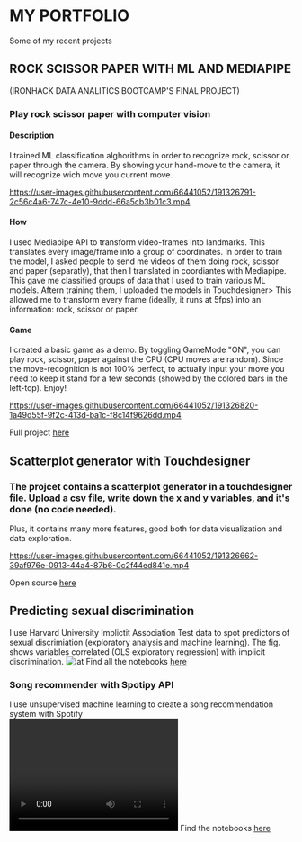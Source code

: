 # MY PORTFOLIO
Some of my recent projects 

## ROCK SCISSOR PAPER WITH ML AND MEDIAPIPE 
(IRONHACK DATA ANALITICS BOOTCAMP'S FINAL PROJECT)
### Play rock scissor paper with computer vision
#### Description
I trained ML classification alghorithms in order to recognize rock, scissor or paper through the camera. By showing your hand-move to the camera, it will recognize wich move you current move. 

https://user-images.githubusercontent.com/66441052/191326791-2c56c4a6-747c-4e10-9ddd-66a5cb3b01c3.mp4


#### How 
I used Mediapipe API to transform video-frames into landmarks. This translates every image/frame into a group of coordinates. In order to train the model, I asked people to send me videos of them doing rock, scissor and paper (separatly), that then I translated in coordiantes with Mediapipe. This gave me classified groups of data that I used to train various ML models. Aftern training them, I uploaded the models in Touchdesigner> This allowed me to transform every frame (ideally, it runs at 5fps) into an information: rock, scissor or paper.

#### Game
I created a basic game as a demo. By toggling GameMode "ON", you can play rock, scissor, paper against the CPU (CPU moves are random). Since the move-recognition is not 100% perfect, to actually input your move you need to keep it stand for a few seconds (showed by the colored bars in the left-top). 
Enjoy!

https://user-images.githubusercontent.com/66441052/191326820-1a49d55f-9f2c-413d-ba1c-f8c14f9626dd.mp4

Full project [here](https://github.com/tommella90/Rock-Scissor-Paper-move-recognition)


## Scatterplot generator with Touchdesigner
### The projcet contains a scatterplot generator in a touchdesigner file. Upload a csv file, write down the x and y variables, and it's done (no code needed). 
Plus, it contains many more features, good both for data visualization and data exploration. 

https://user-images.githubusercontent.com/66441052/191326662-39af976e-0913-44a4-87b6-0c2f44ed841e.mp4

Open source [here](https://github.com/tommella90/Scatterplot-generator-Touchdesigner)
 
## Predicting sexual discrimination 
I use Harvard University Implictit Association Test data to spot predictors of sexual discrimiation (exploratory analysis and machine learning). The fig. shows variables correlated (OLS exploratory regression) with implicit discrimination. 
![iat](https://user-images.githubusercontent.com/66441052/190933239-2138148c-28d9-4ffa-a0c4-aa139a63c7c4.png)
Find all the notebooks [here](https://github.com/tommella90/Predicting-sexual-discrimination)


### Song recommender with Spotipy API
I use unsupervised machine learning to create a song recommendation system with Spotify        
<video src="https://user-images.githubusercontent.com/66441052/190932717-a2cc9244-8fab-458a-b40f-00dba5cf0743.mp4" width="300" height="200">
</video>
Find the notebooks [here](https://github.com/tommella90/SongRecommender)

